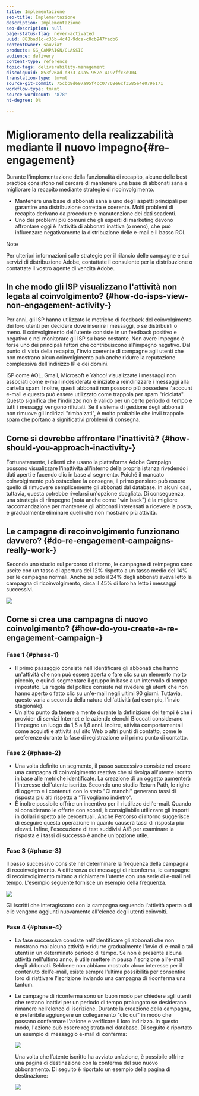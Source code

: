 ```yaml
---
title: Implementazione
seo-title: Implementazione
description: Implementazione
seo-description: null
page-status-flag: never-activated
uuid: 883bad1c-c35b-4c48-9dca-c0cb947facb6
contentOwner: sauviat
products: SG_CAMPAIGN/CLASSIC
audience: delivery
content-type: reference
topic-tags: deliverability-management
discoiquuid: 853f26ad-d373-49a5-952e-4197ffc3d904
translation-type: tm+mt
source-git-commit: 75cbb8d697a95f4cc07768e6cf3585e4e079e171
workflow-type: tm+mt
source-wordcount: '878'
ht-degree: 0%

---
```



# Miglioramento della realizzabilità mediante il nuovo impegno{#re-engagement}

Durante l&#39;implementazione della funzionalità di recapito, alcune delle best practice consistono nel cercare di mantenere una base di abbonati sana e migliorare la recapito mediante strategie di ricoinvolgimento.

* Mantenere una base di abbonati sana è uno degli aspetti principali per garantire una distribuzione corretta e coerente. Molti problemi di recapito derivano da procedure e manutenzione dei dati scadenti.
* Uno dei problemi più comuni che gli esperti di marketing devono affrontare oggi è l&#39;attività di abbonati inattiva (o meno), che può influenzare negativamente la distribuzione delle e-mail e il basso ROI.

>[!NOTE]
>
>Per ulteriori informazioni sulle strategie per il rilancio delle campagne e sui servizi di distribuzione  Adobe, contattate il consulente per la distribuzione o contattate il vostro agente di vendita  Adobe.

## In che modo gli ISP visualizzano l&#39;attività non legata al coinvolgimento? {#how-do-isps-view-non-engagement-activity-}

Per anni, gli ISP hanno utilizzato le metriche di feedback del coinvolgimento dei loro utenti per decidere dove inserire i messaggi, o se distribuirli o meno. Il coinvolgimento dell&#39;utente consiste in un feedback positivo e negativo e nel monitorare gli ISP su base costante. Non avere impegno è forse uno dei principali fattori che contribuiscono all&#39;impegno negativo. Dal punto di vista della recapito, l&#39;invio coerente di campagne agli utenti che non mostrano alcun coinvolgimento può anche ridurre la reputazione complessiva dell&#39;indirizzo IP e dei domini.

ISP come AOL, Gmail, Microsoft e Yahoo! visualizzate i messaggi non associati come e-mail indesiderata e iniziate a reindirizzare i messaggi alla cartella spam. Inoltre, questi abbonati non possono più possedere l&#39;account e-mail e questo può essere utilizzato come trappola per spam &quot;riciclata&quot;. Questo significa che l&#39;indirizzo non è valido per un certo periodo di tempo e tutti i messaggi vengono rifiutati. Se il sistema di gestione degli abbonati non rimuove gli indirizzi &quot;rimbalzati&quot;, è molto probabile che invii trappole spam che portano a significativi problemi di consegna.

## Come si dovrebbe affrontare l&#39;inattività? {#how-should-you-approach-inactivity-}

Fortunatamente, i clienti che usano la piattaforma Adobe Campaign  possono visualizzare l&#39;inattività all&#39;interno della propria istanza rivedendo i dati aperti e facendo clic in base al segmento. Poiché il mancato coinvolgimento può ostacolare la consegna, il primo pensiero può essere quello di rimuovere semplicemente gli abbonati dal database. In alcuni casi, tuttavia, questa potrebbe rivelarsi un&#39;opzione sbagliata. Di conseguenza, una strategia di riimpegno (nota anche come &quot;win back&quot;) è la migliore raccomandazione per mantenere gli abbonati interessati a ricevere la posta, e gradualmente eliminare quelli che non mostrano più attività.

## Le campagne di recoinvolgimento funzionano davvero? {#do-re-engagement-campaigns-really-work-}

Secondo uno studio sul percorso di ritorno, le campagne di reimpegno sono uscite con un tasso di apertura del 12% rispetto a un tasso medio del 14% per le campagne normali. Anche se solo il 24% degli abbonati aveva letto la campagna di ricoinvolgimento, circa il 45% di loro ha letto i messaggi successivi.

![](assets/deliverability_implementation_1.png)

## Come si crea una campagna di nuovo coinvolgimento? {#how-do-you-create-a-re-engagement-campaign-}

### Fase 1 {#phase-1}

* Il primo passaggio consiste nell&#39;identificare gli abbonati che hanno un&#39;attività che non può essere aperta o fare clic su un elemento molto piccolo, e quindi segmentare il gruppo in base a un intervallo di tempo impostato. La regola del pollice consiste nel rivedere gli utenti che non hanno aperto o fatto clic su un&#39;e-mail negli ultimi 90 giorni. Tuttavia, questo varia a seconda della natura dell&#39;attività (ad esempio, l&#39;invio stagionale).
* Un altro punto da tenere a mente durante la definizione dei tempi è che i provider di servizi Internet e le aziende elenchi Bloccati considerano l&#39;impegno un luogo da 1,5 a 1,8 anni. Inoltre, attività comportamentali come acquisti e attività sul sito Web o altri punti di contatto, come le preferenze durante la fase di registrazione o il primo punto di contatto.

### Fase 2 {#phase-2}

* Una volta definito un segmento, il passo successivo consiste nel creare una campagna di coinvolgimento reattiva che si rivolga all&#39;utente iscritto in base alle metriche identificate. La creazione di un oggetto aumenterà l&#39;interesse dell&#39;utente iscritto. Secondo uno studio Return Path, le righe di oggetto e i contenuti con lo stato &quot;Ci manchi&quot; generano tassi di risposta più alti rispetto a &quot;Ti vogliamo indietro&quot;.
* È inoltre possibile offrire un incentivo per il riutilizzo dell&#39;e-mail. Quando si considerano le offerte con sconti, è consigliabile utilizzare gli importi in dollari rispetto alle percentuali. Anche Percorso di ritorno suggerisce di eseguire questa operazione in quanto causerà tassi di risposta più elevati. Infine, l&#39;esecuzione di test suddivisi A/B per esaminare la risposta e i tassi di successo è anche un&#39;opzione utile.

### Fase 3 {#phase-3}

Il passo successivo consiste nel determinare la frequenza della campagna di recoinvolgimento. A differenza dei messaggi di riconferma, le campagne di recoinvolgimento mirano a richiamare l&#39;utente con una serie di e-mail nel tempo. L&#39;esempio seguente fornisce un esempio della frequenza.

![](assets/deliverability_implementation_2.png)

Gli iscritti che interagiscono con la campagna seguendo l&#39;attività aperta o di clic vengono aggiunti nuovamente all&#39;elenco degli utenti coinvolti.

### Fase 4 {#phase-4}

* La fase successiva consiste nell&#39;identificare gli abbonati che non mostrano mai alcuna attività e ridurre gradualmente l&#39;invio di e-mail a tali utenti in un determinato periodo di tempo. Se non è presente alcuna attività nell&#39;ultimo anno, è utile mettere in pausa l&#39;iscrizione all&#39;e-mail degli abbonati. Sebbene non abbiano mostrato alcun interesse per il contenuto dell’e-mail, esiste sempre l’ultima possibilità per consentire loro di riattivare l’iscrizione inviando una campagna di riconferma una tantum.
* Le campagne di riconferma sono un buon modo per chiedere agli utenti che restano inattivi per un periodo di tempo prolungato se desiderano rimanere nell’elenco di iscrizione. Durante la creazione della campagna, è preferibile aggiungere un collegamento &quot;clic qui&quot; in modo che possano confermare l&#39;azione e verificare il loro indirizzo. In questo modo, l&#39;azione può essere registrata nel database. Di seguito è riportato un esempio di messaggio e-mail di conferma:

   ![](assets/deliverability_implementation_3.png)

   Una volta che l’utente iscritto ha avviato un’azione, è possibile offrire una pagina di destinazione con la conferma del suo nuovo abbonamento. Di seguito è riportato un esempio della pagina di destinazione:

   ![](assets/deliverability_implementation_4.png)
